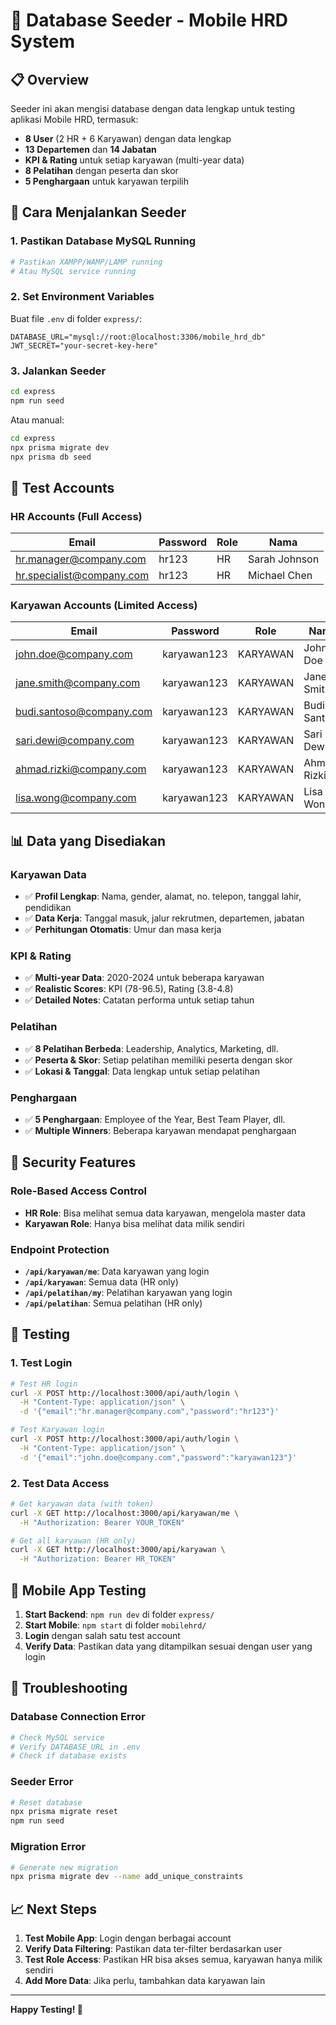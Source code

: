 # 🌱 Database Seeder - Mobile HRD System

## 📋 Overview
Seeder ini akan mengisi database dengan data lengkap untuk testing aplikasi Mobile HRD, termasuk:

- **8 User** (2 HR + 6 Karyawan) dengan data lengkap
- **13 Departemen** dan **14 Jabatan**
- **KPI & Rating** untuk setiap karyawan (multi-year data)
- **8 Pelatihan** dengan peserta dan skor
- **5 Penghargaan** untuk karyawan terpilih

## 🚀 Cara Menjalankan Seeder

### 1. Pastikan Database MySQL Running
```bash
# Pastikan XAMPP/WAMP/LAMP running
# Atau MySQL service running
```

### 2. Set Environment Variables
Buat file `.env` di folder `express/`:
```env
DATABASE_URL="mysql://root:@localhost:3306/mobile_hrd_db"
JWT_SECRET="your-secret-key-here"
```

### 3. Jalankan Seeder
```bash
cd express
npm run seed
```

Atau manual:
```bash
cd express
npx prisma migrate dev
npx prisma db seed
```

## 👥 Test Accounts

### HR Accounts (Full Access)
| Email | Password | Role | Nama |
|-------|----------|------|------|
| hr.manager@company.com | hr123 | HR | Sarah Johnson |
| hr.specialist@company.com | hr123 | HR | Michael Chen |

### Karyawan Accounts (Limited Access)
| Email | Password | Role | Nama | Departemen | Jabatan |
|-------|----------|------|------|------------|---------|
| john.doe@company.com | karyawan123 | KARYAWAN | John Doe | Technology | Developer |
| jane.smith@company.com | karyawan123 | KARYAWAN | Jane Smith | Sales & Marketing | Manager |
| budi.santoso@company.com | karyawan123 | KARYAWAN | Budi Santoso | Finance | Analyst |
| sari.dewi@company.com | karyawan123 | KARYAWAN | Sari Dewi | Technology | Designer |
| ahmad.rizki@company.com | karyawan123 | KARYAWAN | Ahmad Rizki | Operations | Supervisor |
| lisa.wong@company.com | karyawan123 | KARYAWAN | Lisa Wong | Analytics | Lead |

## 📊 Data yang Disediakan

### Karyawan Data
- ✅ **Profil Lengkap**: Nama, gender, alamat, no. telepon, tanggal lahir, pendidikan
- ✅ **Data Kerja**: Tanggal masuk, jalur rekrutmen, departemen, jabatan
- ✅ **Perhitungan Otomatis**: Umur dan masa kerja

### KPI & Rating
- ✅ **Multi-year Data**: 2020-2024 untuk beberapa karyawan
- ✅ **Realistic Scores**: KPI (78-96.5), Rating (3.8-4.8)
- ✅ **Detailed Notes**: Catatan performa untuk setiap tahun

### Pelatihan
- ✅ **8 Pelatihan Berbeda**: Leadership, Analytics, Marketing, dll.
- ✅ **Peserta & Skor**: Setiap pelatihan memiliki peserta dengan skor
- ✅ **Lokasi & Tanggal**: Data lengkap untuk setiap pelatihan

### Penghargaan
- ✅ **5 Penghargaan**: Employee of the Year, Best Team Player, dll.
- ✅ **Multiple Winners**: Beberapa karyawan mendapat penghargaan

## 🔐 Security Features

### Role-Based Access Control
- **HR Role**: Bisa melihat semua data karyawan, mengelola master data
- **Karyawan Role**: Hanya bisa melihat data milik sendiri

### Endpoint Protection
- **`/api/karyawan/me`**: Data karyawan yang login
- **`/api/karyawan`**: Semua data (HR only)
- **`/api/pelatihan/my`**: Pelatihan karyawan yang login
- **`/api/pelatihan`**: Semua pelatihan (HR only)

## 🧪 Testing

### 1. Test Login
```bash
# Test HR login
curl -X POST http://localhost:3000/api/auth/login \
  -H "Content-Type: application/json" \
  -d '{"email":"hr.manager@company.com","password":"hr123"}'

# Test Karyawan login
curl -X POST http://localhost:3000/api/auth/login \
  -H "Content-Type: application/json" \
  -d '{"email":"john.doe@company.com","password":"karyawan123"}'
```

### 2. Test Data Access
```bash
# Get karyawan data (with token)
curl -X GET http://localhost:3000/api/karyawan/me \
  -H "Authorization: Bearer YOUR_TOKEN"

# Get all karyawan (HR only)
curl -X GET http://localhost:3000/api/karyawan \
  -H "Authorization: Bearer HR_TOKEN"
```

## 📱 Mobile App Testing

1. **Start Backend**: `npm run dev` di folder `express/`
2. **Start Mobile**: `npm start` di folder `mobilehrd/`
3. **Login** dengan salah satu test account
4. **Verify Data**: Pastikan data yang ditampilkan sesuai dengan user yang login

## 🐛 Troubleshooting

### Database Connection Error
```bash
# Check MySQL service
# Verify DATABASE_URL in .env
# Check if database exists
```

### Seeder Error
```bash
# Reset database
npx prisma migrate reset
npm run seed
```

### Migration Error
```bash
# Generate new migration
npx prisma migrate dev --name add_unique_constraints
```

## 📈 Next Steps

1. **Test Mobile App**: Login dengan berbagai account
2. **Verify Data Filtering**: Pastikan data ter-filter berdasarkan user
3. **Test Role Access**: Pastikan HR bisa akses semua, karyawan hanya milik sendiri
4. **Add More Data**: Jika perlu, tambahkan data karyawan lain

---

**Happy Testing! 🎉**

